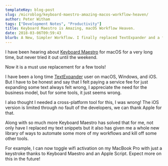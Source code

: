 ```yaml
---
templateKey: blog-post
slug: /microblog/keyboard-maestro-amazing-macos-workflow-heaven/
author: Peter Witham
tags: ["Development Notes", "Productivity"]
title: Keyboard Maestro is Amazing, macOS Workflow Heaven.
date: 2018-03-06T09:59:43
blurb: A New, Simpler Workflow. I finally replaced TextExpander and a few other automation tools with just one!
---
```


I have been hearing about [Keyboard Maestro](https://www.keyboardmaestro.com/main/) for macOS for a very long time, but never tried it out until the weekend.

Now it is a must use replacement for a few tools!

I have been a long time [TextExpander](https://textexpander.com/) user on macOS, Windows, and iOS. But I have to be honest and say that I felt paying a service fee for just expanding some text always felt wrong, I appreciate the need for the business model, but for some tools, it just seems wrong.

I also thought I needed a cross-platform tool for this, I was wrong! The iOS version is limited through no fault of the developers, we can thank Apple for that.

Along with so much more Keyboard Maestro has solved that for me, not only have I replaced my text snippets but it also has given me a whole new library of ways to automate some more of my workflows and kill off some other tools.

For example, I can now toggle wifi activation on my MacBook Pro with just a keystroke thanks to Keyboard Maestro and an Apple Script. Expect more on this in the future!
